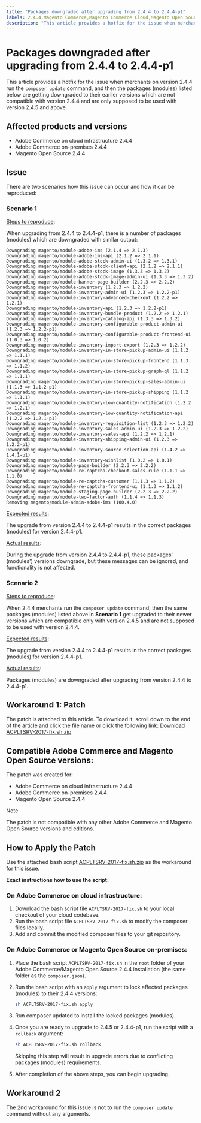 ```yaml
---
title: "Packages downgraded after upgrading from 2.4.4 to 2.4.4-p1"
labels: 2.4.4,Magento Commerce,Magento Commerce Cloud,Magento Open Source,packages downgraded,upgrading,known issues,patches,troubleshooting,Adobe Commerce,cloud infrastructure,on-premises,composer update command,modules
description: "This article provides a hotfix for the issue when merchants on version 2.4.4 run the `composer update` command, and then the packages (modules) listed below are getting downgraded to their earlier versions which are not compatible with version 2.4.4 and are only supposed to be used with version 2.4.5 and above."
---
```


# Packages downgraded after upgrading from 2.4.4 to 2.4.4-p1

This article provides a hotfix for the issue when merchants on version 2.4.4 run the `composer update` command, and then the packages (modules) listed below are getting downgraded to their earlier versions which are not compatible with version 2.4.4 and are only supposed to be used with version 2.4.5 and above.

## Affected products and versions

* Adobe Commerce on cloud infrastructure 2.4.4
* Adobe Commerce on-premises 2.4.4
* Magento Open Source 2.4.4

## Issue

There are two scenarios how this issue can occur and how it can be reproduced:

### Scenario 1

<u>Steps to reproduce</u>:

When upgrading from 2.4.4 to 2.4.4-p1, there is a number of packages (modules) which are downgraded with similar output:

```text
Downgrading magento/module-adobe-ims (2.1.4 => 2.1.3)
Downgrading magento/module-adobe-ims-api (2.1.2 => 2.1.1)
Downgrading magento/module-adobe-stock-admin-ui (1.3.2 => 1.3.1)
Downgrading magento/module-adobe-stock-client-api (2.1.2 => 2.1.1)
Downgrading magento/module-adobe-stock-image (1.3.3 => 1.3.2)
Downgrading magento/module-adobe-stock-image-admin-ui (1.3.3 => 1.3.2)
Downgrading magento/module-banner-page-builder (2.2.3 => 2.2.2)
Downgrading magento/module-inventory (1.2.3 => 1.2.2)
Downgrading magento/module-inventory-admin-ui (1.2.3 => 1.2.2-p1)
Downgrading magento/module-inventory-advanced-checkout (1.2.2 => 1.2.1)
Downgrading magento/module-inventory-api (1.2.3 => 1.2.2-p1)
Downgrading magento/module-inventory-bundle-product (1.2.2 => 1.2.1)
Downgrading magento/module-inventory-catalog-api (1.3.3 => 1.3.2)
Downgrading magento/module-inventory-configurable-product-admin-ui (1.2.3 => 1.2.2-p1)
Downgrading magento/module-inventory-configurable-product-frontend-ui (1.0.3 => 1.0.2)
Downgrading magento/module-inventory-import-export (1.2.3 => 1.2.2)
Downgrading magento/module-inventory-in-store-pickup-admin-ui (1.1.2 => 1.1.1)
Downgrading magento/module-inventory-in-store-pickup-frontend (1.1.3 => 1.1.2)
Downgrading magento/module-inventory-in-store-pickup-graph-ql (1.1.2 => 1.1.1)
Downgrading magento/module-inventory-in-store-pickup-sales-admin-ui (1.1.3 => 1.1.2-p1)
Downgrading magento/module-inventory-in-store-pickup-shipping (1.1.2 => 1.1.1)
Downgrading magento/module-inventory-low-quantity-notification (1.2.2 => 1.2.1)
Downgrading magento/module-inventory-low-quantity-notification-api (1.2.2 => 1.2.1-p1)
Downgrading magento/module-inventory-requisition-list (1.2.3 => 1.2.2)
Downgrading magento/module-inventory-sales-admin-ui (1.2.3 => 1.2.2)
Downgrading magento/module-inventory-sales-api (1.2.2 => 1.2.1)
Downgrading magento/module-inventory-shipping-admin-ui (1.2.3 => 1.2.2-p1)
Downgrading magento/module-inventory-source-selection-api (1.4.2 => 1.4.1-p1)
Downgrading magento/module-inventory-wishlist (1.0.2 => 1.0.1)
Downgrading magento/module-page-builder (2.2.3 => 2.2.2)
Downgrading magento/module-re-captcha-checkout-sales-rule (1.1.1 => 1.1.0)
Downgrading magento/module-re-captcha-customer (1.1.3 => 1.1.2)
Downgrading magento/module-re-captcha-frontend-ui (1.1.3 => 1.1.2)
Downgrading magento/module-staging-page-builder (2.2.3 => 2.2.2)
Downgrading magento/module-two-factor-auth (1.1.4 => 1.1.3)
Removing magento/module-admin-adobe-ims (100.4.0)
```

<u>Expected results</u>:

The upgrade from version 2.4.4 to 2.4.4-p1 results in the correct packages (modules) for version 2.4.4-p1.

<u>Actual results</u>:

During the upgrade from version 2.4.4 to 2.4.4-p1, these packages' (modules') versions downgrade, but these messages can be ignored, and functionality is not affected.

### Scenario 2

<u>Steps to reproduce</u>:

When 2.4.4 merchants run the `composer update` command, then the same packages (modules) listed above in **Scenario 1** get upgraded to their newer versions which are compatible only with version 2.4.5 and are not supposed to be used with version 2.4.4.

<u>Expected results</u>:

The upgrade from version 2.4.4 to 2.4.4-p1 results in the correct packages (modules) for version 2.4.4-p1.

<u>Actual results</u>:

Packages (modules) are downgraded after upgrading from version 2.4.4 to 2.4.4-p1.

## Workaround 1: Patch

The patch is attached to this article. To download it, scroll down to the end of the article and click the file name or click the following link: [Download ACPLTSRV-2017-fix.sh.zip](assets/ACPLTSRV-2017-fix.sh.zip)

## Compatible Adobe Commerce and Magento Open Source versions:

The patch was created for:

* Adobe Commerce on cloud infrastructure 2.4.4
* Adobe Commerce on-premises 2.4.4
* Magento Open Source 2.4.4

>[!NOTE]
>
>The patch is not compatible with any other Adobe Commerce and Magento Open Source versions and editions.

## How to Apply the Patch

Use the attached bash script [ACPLTSRV-2017-fix.sh.zip](assets/ACPLTSRV-2017-fix.sh.zip) as the workaround for this issue.

**Exact instructions how to use the script:**

### On Adobe Commerce on cloud infrastructure:

1. Download the bash script file `ACPLTSRV-2017-fix.sh` to your local checkout of your cloud codebase.
1. Run the bash script file `ACPLTSRV-2017-fix.sh` to modify the composer files locally.
1. Add and commit the modified composer files to your git repository.

### On Adobe Commerce or Magento Open Source on-premises:

1. Place the bash script `ACPLTSRV-2017-fix.sh` in the `root` folder of your Adobe Commerce/Magento Open Source 2.4.4 installation (the same folder as the `composer.json`).
1. Run the bash script with an `apply` argument to lock affected packages (modules) to their 2.4.4 versions:

    ```bash
    sh ACPLTSRV-2017-fix.sh apply
    ```

1. Run composer updated to install the locked packages (modules).
1. Once you are ready to upgrade to 2.4.5 or 2.4.4-p1, run the script with a `rollback` argument:

    ```bash
    sh ACPLTSRV-2017-fix.sh rollback
    ```

   Skipping this step will result in upgrade errors due to conflicting packages (modules) requirements.
1. After completion of the above steps, you can begin upgrading.

## Workaround 2

The 2nd workaround for this issue is not to run the `composer update` command without any arguments. 

